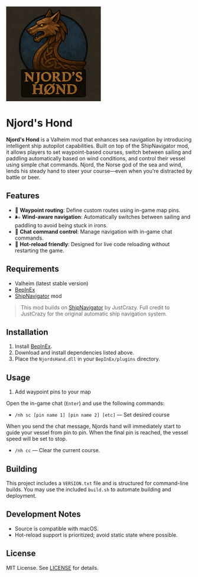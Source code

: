 ![Njord's Hand Icon](icon.png)
# Njord's Hond

**Njord's Hond** is a Valheim mod that enhances sea navigation by introducing intelligent ship autopilot capabilities. Built on top of the ShipNavigator mod, it allows players to set waypoint-based courses, switch between sailing and paddling automatically based on wind conditions, and control their vessel using simple chat commands. Njord, the Norse god of the sea and wind, lends his steady hand to steer your course—even when you're distracted by battle or beer.

## Features

- 📍 **Waypoint routing**: Define custom routes using in-game map pins.
- 🌬️ **Wind-aware navigation**: Automatically switches between sailing and paddling to avoid being stuck in irons.
- 💬 **Chat command control**: Manage navigation with in-game chat commands.
- 🔁 **Hot-reload friendly**: Designed for live code reloading without restarting the game.

## Requirements

- Valheim (latest stable version)
- [BepInEx](https://valheim.thunderstore.io/package/denikson/BepInExPack_Valheim/)
- [ShipNavigator](https://www.nexusmods.com/valheim/mods/885) mod

> This mod builds on [ShipNavigator](https://www.nexusmods.com/valheim/mods/885) by JustCrazy. Full credit to JustCrazy for the original automatic ship navigation system.

## Installation

1. Install [BepInEx](https://valheim.thunderstore.io/package/denikson/BepInExPack_Valheim/).
2. Download and install dependencies listed above.
3. Place the `NjordsHand.dll` in your `BepInEx/plugins` directory.

## Usage

1. Add waypoint pins to your map

Open the in-game chat (`Enter`) and use the following commands:

- `/nh sc [pin name 1] [pin name 2] [etc]` — Set desired course

When you send the chat message, Njords hand will immediately start to guide your vessel from pin to pin. When the final pin is reached, the vessel speed will be set to stop.

- `/nh cc` — Clear the current course.

## Building

This project includes a `VERSION.txt` file and is structured for command-line builds. You may use the included `build.sh` to automate building and deployment.

## Development Notes

- Source is compatible with macOS.
- Hot-reload support is prioritized; avoid static state where possible.

## License

MIT License. See [LICENSE](LICENSE) for details.